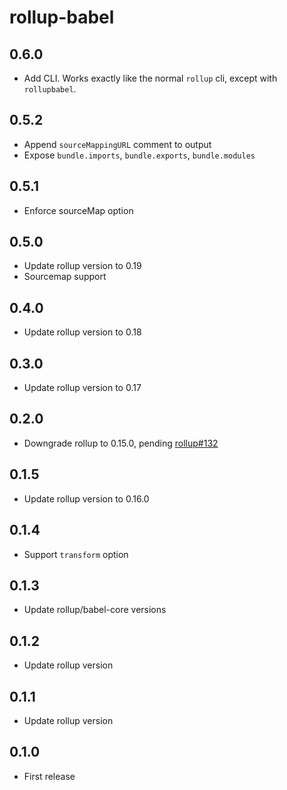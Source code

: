# rollup-babel

## 0.6.0

* Add CLI. Works exactly like the normal `rollup` cli, except with `rollupbabel`.

## 0.5.2

* Append `sourceMappingURL` comment to output
* Expose `bundle.imports`, `bundle.exports`, `bundle.modules`

## 0.5.1

* Enforce sourceMap option

## 0.5.0

* Update rollup version to 0.19
* Sourcemap support

## 0.4.0

* Update rollup version to 0.18

## 0.3.0

* Update rollup version to 0.17

## 0.2.0

* Downgrade rollup to 0.15.0, pending [rollup#132](https://github.com/rollup/rollup/issues/132)

## 0.1.5

* Update rollup version to 0.16.0

## 0.1.4

* Support `transform` option

## 0.1.3

* Update rollup/babel-core versions

## 0.1.2

* Update rollup version

## 0.1.1

* Update rollup version

## 0.1.0

* First release
